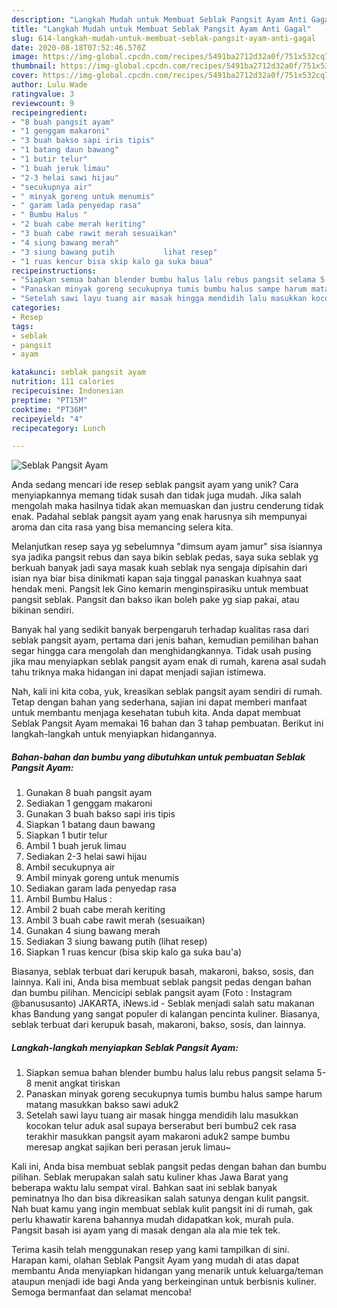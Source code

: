 ```yaml
---
description: "Langkah Mudah untuk Membuat Seblak Pangsit Ayam Anti Gagal"
title: "Langkah Mudah untuk Membuat Seblak Pangsit Ayam Anti Gagal"
slug: 614-langkah-mudah-untuk-membuat-seblak-pangsit-ayam-anti-gagal
date: 2020-08-18T07:52:46.570Z
image: https://img-global.cpcdn.com/recipes/5491ba2712d32a0f/751x532cq70/seblak-pangsit-ayam-foto-resep-utama.jpg
thumbnail: https://img-global.cpcdn.com/recipes/5491ba2712d32a0f/751x532cq70/seblak-pangsit-ayam-foto-resep-utama.jpg
cover: https://img-global.cpcdn.com/recipes/5491ba2712d32a0f/751x532cq70/seblak-pangsit-ayam-foto-resep-utama.jpg
author: Lulu Wade
ratingvalue: 3
reviewcount: 9
recipeingredient:
- "8 buah pangsit ayam"
- "1 genggam makaroni"
- "3 buah bakso sapi iris tipis"
- "1 batang daun bawang"
- "1 butir telur"
- "1 buah jeruk limau"
- "2-3 helai sawi hijau"
- "secukupnya air"
- " minyak goreng untuk menumis"
- " garam lada penyedap rasa"
- " Bumbu Halus "
- "2 buah cabe merah keriting"
- "3 buah cabe rawit merah sesuaikan"
- "4 siung bawang merah"
- "3 siung bawang putih           lihat resep"
- "1 ruas kencur bisa skip kalo ga suka baua"
recipeinstructions:
- "Siapkan semua bahan blender bumbu halus lalu rebus pangsit selama 5-8 menit angkat tiriskan"
- "Panaskan minyak goreng secukupnya tumis bumbu halus sampe harum matang masukkan bakso sawi aduk2"
- "Setelah sawi layu tuang air masak hingga mendidih lalu masukkan kocokan telur aduk asal supaya berserabut beri bumbu2 cek rasa terakhir masukkan pangsit ayam makaroni aduk2 sampe bumbu meresap angkat sajikan beri perasan jeruk limau~"
categories:
- Resep
tags:
- seblak
- pangsit
- ayam

katakunci: seblak pangsit ayam 
nutrition: 111 calories
recipecuisine: Indonesian
preptime: "PT15M"
cooktime: "PT36M"
recipeyield: "4"
recipecategory: Lunch

---
```



![Seblak Pangsit Ayam](https://img-global.cpcdn.com/recipes/5491ba2712d32a0f/751x532cq70/seblak-pangsit-ayam-foto-resep-utama.jpg)

Anda sedang mencari ide resep seblak pangsit ayam yang unik? Cara menyiapkannya memang tidak susah dan tidak juga mudah. Jika salah mengolah maka hasilnya tidak akan memuaskan dan justru cenderung tidak enak. Padahal seblak pangsit ayam yang enak harusnya sih mempunyai aroma dan cita rasa yang bisa memancing selera kita.

Melanjutkan resep saya yg sebelumnya &#34;dimsum ayam jamur&#34; sisa isiannya sya jadika pangsit rebus dan saya bikin seblak pedas, saya suka seblak yg berkuah banyak jadi saya masak kuah seblak nya sengaja dipisahin dari isian nya biar bisa dinikmati kapan saja tinggal panaskan kuahnya saat hendak meni. Pangsit lek Gino kemarin menginspirasiku untuk membuat pangsit seblak. Pangsit dan bakso ikan boleh pake yg siap pakai, atau bikinan sendiri.

Banyak hal yang sedikit banyak berpengaruh terhadap kualitas rasa dari seblak pangsit ayam, pertama dari jenis bahan, kemudian pemilihan bahan segar hingga cara mengolah dan menghidangkannya. Tidak usah pusing jika mau menyiapkan seblak pangsit ayam enak di rumah, karena asal sudah tahu triknya maka hidangan ini dapat menjadi sajian istimewa.


Nah, kali ini kita coba, yuk, kreasikan seblak pangsit ayam sendiri di rumah. Tetap dengan bahan yang sederhana, sajian ini dapat memberi manfaat untuk membantu menjaga kesehatan tubuh kita. Anda dapat membuat Seblak Pangsit Ayam memakai 16 bahan dan 3 tahap pembuatan. Berikut ini langkah-langkah untuk menyiapkan hidangannya.

<!--inarticleads1-->

##### Bahan-bahan dan bumbu yang dibutuhkan untuk pembuatan Seblak Pangsit Ayam:

1. Gunakan 8 buah pangsit ayam
1. Sediakan 1 genggam makaroni
1. Gunakan 3 buah bakso sapi iris tipis
1. Siapkan 1 batang daun bawang
1. Siapkan 1 butir telur
1. Ambil 1 buah jeruk limau
1. Sediakan 2-3 helai sawi hijau
1. Ambil secukupnya air
1. Ambil  minyak goreng untuk menumis
1. Sediakan  garam lada penyedap rasa
1. Ambil  Bumbu Halus :
1. Ambil 2 buah cabe merah keriting
1. Ambil 3 buah cabe rawit merah (sesuaikan)
1. Gunakan 4 siung bawang merah
1. Sediakan 3 siung bawang putih           (lihat resep)
1. Siapkan 1 ruas kencur (bisa skip kalo ga suka bau&#39;a)


Biasanya, seblak terbuat dari kerupuk basah, makaroni, bakso, sosis, dan lainnya. Kali ini, Anda bisa membuat seblak pangsit pedas dengan bahan dan bumbu pilihan. Mencicipi seblak pangsit ayam (Foto : Instagram @banususanto) JAKARTA, iNews.id - Seblak menjadi salah satu makanan khas Bandung yang sangat populer di kalangan pencinta kuliner. Biasanya, seblak terbuat dari kerupuk basah, makaroni, bakso, sosis, dan lainnya. 

<!--inarticleads2-->

##### Langkah-langkah menyiapkan Seblak Pangsit Ayam:

1. Siapkan semua bahan blender bumbu halus lalu rebus pangsit selama 5-8 menit angkat tiriskan
1. Panaskan minyak goreng secukupnya tumis bumbu halus sampe harum matang masukkan bakso sawi aduk2
1. Setelah sawi layu tuang air masak hingga mendidih lalu masukkan kocokan telur aduk asal supaya berserabut beri bumbu2 cek rasa terakhir masukkan pangsit ayam makaroni aduk2 sampe bumbu meresap angkat sajikan beri perasan jeruk limau~


Kali ini, Anda bisa membuat seblak pangsit pedas dengan bahan dan bumbu pilihan. Seblak merupakan salah satu kuliner khas Jawa Barat yang beberapa waktu lalu sempat viral. Bahkan saat ini seblak banyak peminatnya lho dan bisa dikreasikan salah satunya dengan kulit pangsit. Nah buat kamu yang ingin membuat seblak kulit pangsit ini di rumah, gak perlu khawatir karena bahannya mudah didapatkan kok, murah pula. Pangsit basah isi ayam yang di masak dengan ala ala mie tek tek. 

Terima kasih telah menggunakan resep yang kami tampilkan di sini. Harapan kami, olahan Seblak Pangsit Ayam yang mudah di atas dapat membantu Anda menyiapkan hidangan yang menarik untuk keluarga/teman ataupun menjadi ide bagi Anda yang berkeinginan untuk berbisnis kuliner. Semoga bermanfaat dan selamat mencoba!
